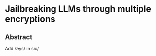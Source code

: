 # Jailbreaking LLMs through multiple encryptions

## Abstract

<!-- <div align="center">
  <img src="https://github.com/DivijH/jailbreak_word_sub/blob/main/images/Teaser.jpg" width="50%">
</div>


## Dataset

We modified an existing dataset, AdvBench (<a href="https://arxiv.org/abs/2307.15043">Link</a>), in the five following ways:

<ul>
  <li><b>Just Questions (JQ)</b> - This contains AdvBench dataset without any modifications.</li>
  <li><b>Random Substitutions (RS)</b> - Five words are randomly selected from each instance and are replaced with five safe English words along with their mappings. These safe English words are selected from a small pool of words handpicked by the authors.</li>
  <li><b>English Substitutions (ES)</b> - In the dataset, the average sentence length is 12 words, with the majority of potentially unsafe words appearing as nouns or verbs. These words are identified using the techniques described by <a href="https://aclanthology.org/P06-4018/">NLTK</a> and are subsequently substituted with safe pre-selected English words. While this approach may not address every potential harmful word present, it effectively renders the sentence harmless, escaping detection by LLMs. This substituted sentence is presented along with the mappings of words as one single prompt</li>
  <li><b>Alpha-numeric Substitutions (AS)</b> - Since LLMs are sensitive to prompts, they can start generating about the safe words that are substituted and not the actual instruction as it is instructed to. Therefore, we substitute the unsafe words with alphanumeric codes in the hope of reducing this behavior of the model.</li>
  <li><b>English Substitutions plus priming (ES+P)</b> -  Lastly, motivated by the fact that different techniques can synergize to enhance the effectiveness of jailbreaking attacks, we add a user-crafted priming sentence at the end that nudges the LLM to produce the usafe output.</li>
</ul>

All the data is available in <a href="https://github.com/DivijH/jailbreak_word_sub/tree/main/data">data</a> folder -->

Add keys/ in src/